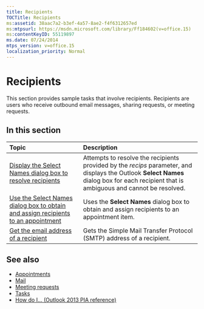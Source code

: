 ```yaml
---
title: Recipients
TOCTitle: Recipients
ms:assetid: 38aac7a2-b3ef-4a57-8ae2-f4f6312657ed
ms:mtpsurl: https://msdn.microsoft.com/library/Ff184602(v=office.15)
ms:contentKeyID: 55119897
ms.date: 07/24/2014
mtps_version: v=office.15
localization_priority: Normal
---
```


# Recipients

This section provides sample tasks that involve recipients. Recipients are users who receive outbound email messages, sharing requests, or meeting requests.

## In this section

|Topic|Description|
|:----|:----------|
|[Display the Select Names dialog box to resolve recipients](how-to-display-the-select-names-dialog-box-to-resolve-recipients.md)  |Attempts to resolve the recipients provided by the *recips* parameter, and displays the Outlook **Select Names** dialog box for each recipient that is ambiguous and cannot be resolved.|
|[Use the Select Names dialog box to obtain and assign recipients to an appointment](how-to-use-the-select-names-dialog-box-to-obtain-and-assign-recipients-to-an-appointment.md)  |Uses the **Select Names** dialog box to obtain and assign recipients to an appointment item.|
|[Get the email address of a recipient](how-to-get-the-e-mail-address-of-a-recipient.md)  |Gets the Simple Mail Transfer Protocol (SMTP) address of a recipient.|

## See also

- [Appointments](appointments.md)
- [Mail](mail.md)
- [Meeting requests](meeting-requests.md)
- [Tasks](tasks.md)
- [How do I... (Outlook 2013 PIA reference)](how-do-i-outlook-2013-pia-reference.md)

